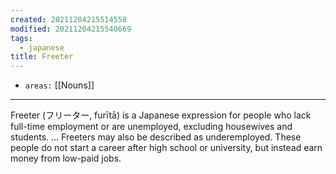 ```yaml
---
created: 20211204215514558
modified: 20211204215540669
tags:
  - japanese
title: Freeter
---
```


- `areas:` [[Nouns]]

---

Freeter (フリーター, furītā) is a Japanese expression for people who lack full-time employment or are unemployed, excluding housewives and students. ... Freeters may also be described as underemployed. These people do not start a career after high school or university, but instead earn money from low-paid jobs.
